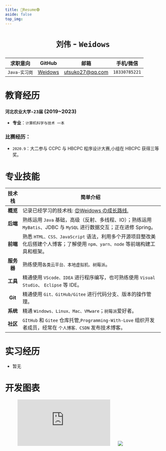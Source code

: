 ```yaml
---
title: 🔴Resume🟢
aside: false
top_img:
---
```


<!--
 * @Author: Weidows
 * @Date: 2020-08-25 19:14:35
 * @LastEditors: Weidows
 * @LastEditTime: 2021-05-20 22:48:08
 * @FilePath: \Weidowsd:\Game\Github\Blog-private\source\tags\resume.md
-->

<h1 align="center">

`刘伟` - `Weidows`

</h1>
<center>

|   求职意向    |                GitHub                 |      邮箱       |   手机/微信   |
| :-----------: | :-----------------------------------: | :-------------: | :-----------: |
| `Java-实习岗` | [Weidows](https://github.com/Weidows) | utsuko27@qq.com | `18330785221` |

</center>

# 教育经历

### `河北农业大学-23届` (2019~2023)

- **专业**：`计算机科学与技术 一本`
<!-- - **外语能力**： -->

### **比赛经历**：

- `2020.9`：大二参与 CCPC 与 HBCPC 程序设计大赛,小组在 HBCPC 获得三等奖。

# 专业技能

|   技术栈   | 简单介绍                                                                                                                     |
| :--------: | ---------------------------------------------------------------------------------------------------------------------------- |
|  **概览**  | 记录已经学习的技术栈: [😍Weidows の成长路线.](../../post/others/LearnWay)                                                    |
|  **后端**  | 熟练运用 `Java` 基础，高级（反射、多线程、IO）；熟练运用 `MyBatis`、JDBC 与 `MySQL` 进行数据交互；正在进修 Spring。          |
|  **前端**  | 熟悉 `HTML、CSS、JavaScript` 语法，利用多个开源项目整改美化后搭建个人博客；了解使用 `npm、yarn、node` 等前端构建工具和框架。 |
| **服务器** | 熟练使用`各类云平台、本地虚拟机、树莓派`。                                                                                   |
|  **工具**  | 精通使用 `VScode、IDEA` 进行程序编写，也可熟练使用 `Visual Studio`、 `Eclipse` 等 IDE。                                      |
|  **Git**   | 精通使用 `Git、GitHub/Gitee` 进行代码分支、版本的操作管理。                                                                  |
|  **系统**  | 精通 `Windows、Linux、Mac、VMware`；`树莓派`爱好者。                                                                         |
|  **社区**  | `GItHub` 和 `Gitee` 仓库托管,`Programming-With-Love` 组织开发者成员，经常在 `个人博客、CSDN` 发布技术博客。                  |

# 实习经历

- 暂无

# 开发图表

<figure>
  <!-- <embed src="https://wakatime.com/share/@bd43b19c-e71d-4edd-a297-cc2989d16939/52e64048-9e55-4aae-8330-448dd1cd1ec0.svg"></embed> -->
  <embed src="https://wakatime.com/share/@bd43b19c-e71d-4edd-a297-cc2989d16939/eaaa34e5-e813-4c06-8793-5af9e53895f7.svg"></embed>
  <img
    loading="lazy"
    id="wakatime"
    class="pic loaded"
    src="https://github-readme-stats.vercel.app/api/wakatime?username=Weidows&amp;bg_color=222222&amp;text_color=DDD&amp;hide_border=true"
    style="margin-left: 5%; margin-top: 2%"
    onclick="window.open('https://wakatime.com/@Weidows','_blank')"
  />
</figure>
